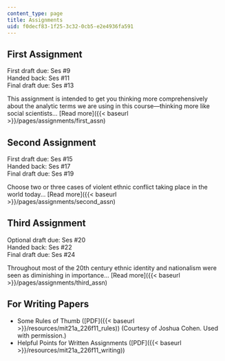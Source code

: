 ```yaml
---
content_type: page
title: Assignments
uid: f0decf83-1f25-3c32-0cb5-e2e4936fa591
---
```


First Assignment
----------------

First draft due: Ses #9  
Handed back: Ses #11  
Final draft due: Ses #13

This assignment is intended to get you thinking more comprehensively about the analytic terms we are using in this course—thinking more like social scientists... [Read more]({{< baseurl >}}/pages/assignments/first_assn)

Second Assignment
-----------------

First draft due: Ses #15  
Handed back: Ses #17  
Final draft due: Ses #19

Choose two or three cases of violent ethnic conflict taking place in the world today... [Read more]({{< baseurl >}}/pages/assignments/second_assn)

Third Assignment
----------------

Optional draft due: Ses #20  
Handed back: Ses #22  
Final draft due: Ses #24

Throughout most of the 20th century ethnic identity and nationalism were seen as diminishing in importance… [Read more]({{< baseurl >}}/pages/assignments/third_assn)

For Writing Papers
------------------

*   Some Rules of Thumb ([PDF]({{< baseurl >}}/resources/mit21a_226f11_rules)) (Courtesy of Joshua Cohen. Used with permission.)
*   Helpful Points for Written Assignments ([PDF]({{< baseurl >}}/resources/mit21a_226f11_writing))